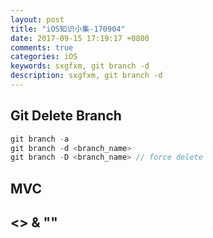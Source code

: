 ```yaml
---
layout: post
title: "iOS知识小集-170904"
date: 2017-09-15 17:19:17 +0800
comments: true
categories: iOS
keywords: sxgfxm, git branch -d
description: sxgfxm, git branch -d
---
```


## Git Delete Branch
```c
git branch -a
git branch -d <branch_name>
git branch -D <branch_name> // force delete
```

<!-- more -->

## MVC

## <> & ""